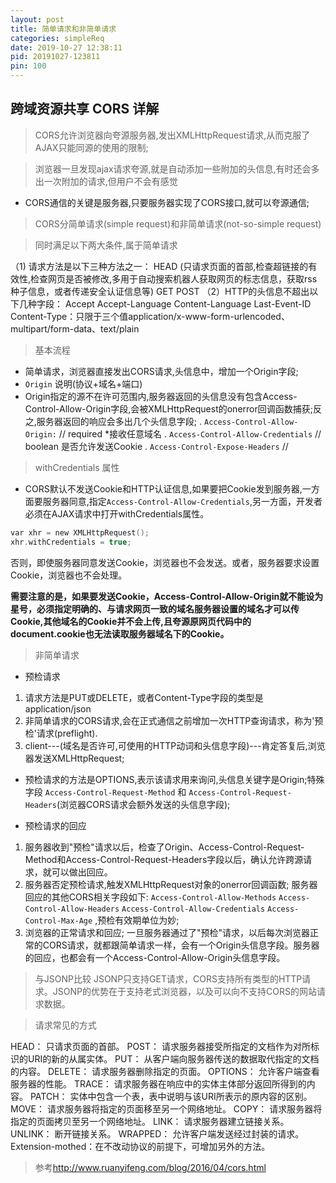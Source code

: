 ```yaml
---
layout: post
title: 简单请求和非简单请求
categories: simpleReq
date: 2019-10-27 12:38:11
pid: 20191027-123811
pin: 100
---
```

## 跨域资源共享 CORS 详解
> CORS允许浏览器向夸源服务器,发出XMLHttpRequest请求,从而克服了AJAX只能同源的使用的限制;

> 浏览器一旦发现ajax请求夸源,就是自动添加一些附加的头信息,有时还会多出一次附加的请求,但用户不会有感觉
 - CORS通信的关键是服务器,只要服务器实现了CORS接口,就可以夸源通信;

> CORS分简单请求(simple request)和非简单请求(not-so-simple request)

> 同时满足以下两大条件,属于简单请求
> 
（1) 请求方法是以下三种方法之一：
  HEAD  (只请求页面的首部,检查超链接的有效性,检查网页是否被修改,多用于自动搜索机器人获取网页的标志信息，获取rss种子信息，或者传递安全认证信息等)
  GET
  POST
（2）HTTP的头信息不超出以下几种字段：
  Accept
  Accept-Language
  Content-Language
  Last-Event-ID
  Content-Type：只限于三个值application/x-www-form-urlencoded、multipart/form-data、text/plain

> 基本流程
- 简单请求，浏览器直接发出CORS请求,头信息中，增加一个Origin字段;
- `Origin` 说明(协议+域名+端口)
- Origin指定的源不在许可范围内,服务器返回的头信息没有包含Access-Control-Allow-Origin字段,会被XMLHttpRequest的onerror回调函数捕获;反之,服务器返回的响应会多出几个头信息字段;
. `Access-Control-Allow-Origin:` // required *接收任意域名
. `Access-Control-Allow-Credentials`  // boolean 是否允许发送Cookie
. `Access-Control-Expose-Headers`   // 

> withCredentials 属性
- CORS默认不发送Cookie和HTTP认证信息,如果要把Cookie发到服务器,一方面要服务器同意,指定`Access-Control-Allow-Credentials`,另一方面，开发者必须在AJAX请求中打开withCredentials属性。

```c
var xhr = new XMLHttpRequest();
xhr.withCredentials = true;
```
否则，即使服务器同意发送Cookie，浏览器也不会发送。或者，服务器要求设置Cookie，浏览器也不会处理。

**需要注意的是，如果要发送Cookie，Access-Control-Allow-Origin就不能设为星号，必须指定明确的、与请求网页一致的域名服务器设置的域名才可以传Cookie,其他域名的Cookie并不会上传,且夸源原网页代码中的document.cookie也无法读取服务器域名下的Cookie。**

> 非简单请求
- 预检请求
 1. 请求方法是PUT或DELETE，或者Content-Type字段的类型是application/json
 2. 非简单请求的CORS请求,会在正式通信之前增加一次HTTP查询请求，称为'预检'请求(preflight).
 3. client---(域名是否许可,可使用的HTTP动词和头信息字段)---肯定答复后,浏览器发送XMLHttpRequest;
- 预检请求的方法是OPTIONS,表示该请求用来询问,头信息关键字是Origin;特殊字段 `Access-Control-Request-Method` 和
`Access-Control-Request-Headers`(浏览器CORS请求会额外发送的头信息字段);

- 预检请求的回应
1. 服务器收到"预检"请求以后，检查了Origin、Access-Control-Request-Method和Access-Control-Request-Headers字段以后，确认允许跨源请求，就可以做出回应。
2. 服务器否定预检请求,触发XMLHttpRequest对象的onerror回调函数;
服务器回应的其他CORS相关字段如下:
`Access-Control-Allow-Methods`
`Access-Control-Allow-Headers`
`Access-Control-Allow-Credentials`
`Access-Control-Max-Age` ,预检有效期单位为妙;
3. 浏览器的正常请求和回应;
一旦服务器通过了"预检"请求，以后每次浏览器正常的CORS请求，就都跟简单请求一样，会有一个Origin头信息字段。服务器的回应，也都会有一个Access-Control-Allow-Origin头信息字段。

> 与JSONP比较
JSONP只支持GET请求，CORS支持所有类型的HTTP请求。JSONP的优势在于支持老式浏览器，以及可以向不支持CORS的网站请求数据。

> 请求常见的方式

HEAD： 只请求页面的首部。
POST： 请求服务器接受所指定的文档作为对所标识的URI的新的从属实体。
PUT： 从客户端向服务器传送的数据取代指定的文档的内容。
DELETE： 请求服务器删除指定的页面。
OPTIONS： 允许客户端查看服务器的性能。
TRACE： 请求服务器在响应中的实体主体部分返回所得到的内容。
PATCH： 实体中包含一个表，表中说明与该URI所表示的原内容的区别。
MOVE： 请求服务器将指定的页面移至另一个网络地址。
COPY： 请求服务器将指定的页面拷贝至另一个网络地址。
LINK： 请求服务器建立链接关系。
UNLINK： 断开链接关系。
WRAPPED： 允许客户端发送经过封装的请求。
Extension-mothed：在不改动协议的前提下，可增加另外的方法。


> 参考<http://www.ruanyifeng.com/blog/2016/04/cors.html>